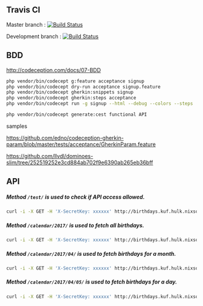 ## Travis CI

Master branch : [![Build Status](https://travis-ci.org/kuflievskiy/birthdays.svg?branch=master)](https://travis-ci.org/kuflievskiy/birthdays)

Development branch : [![Build Status](https://travis-ci.org/kuflievskiy/birthdays.svg?branch=development)](https://travis-ci.org/kuflievskiy/birthdays)
   

## BDD 

http://codeception.com/docs/07-BDD

```bash
php vendor/bin/codecept g:feature acceptance signup
php vendor/bin/codecept dry-run acceptance signup.feature
php vendor/bin/codecept gherkin:snippets signup
php vendor/bin/codecept gherkin:steps acceptance
php vendor/bin/codecept run -g signup --html --debug --colors --steps

php vendor/bin/codecept generate:cest functional API
```

samples

https://github.com/edno/codeception-gherkin-param/blob/master/tests/acceptance/GherkinParam.feature

https://github.com/llvdl/dominoes-slim/tree/252519252e3cd884ab702f9e6390ab265eb36bff

## API

##### Method `/test/` is used to check if API access allowed.

```bash
curl -i -X GET -H 'X-SecretKey: xxxxxx' http://birthdays.kuf.hulk.nixsolutions.com/api/v1/test/
```

##### Method `/calendar/2017/` is used to fetch all birthdays.

```bash
curl -i -X GET -H 'X-SecretKey: xxxxxx' http://birthdays.kuf.hulk.nixsolutions.com/api/v1/calendar/2017/
```

##### Method `/calendar/2017/04/` is used to fetch birthdays for a month.

```bash
curl -i -X GET -H 'X-SecretKey: xxxxxx' http://birthdays.kuf.hulk.nixsolutions.com/api/v1/calendar/2017/04/
```

##### Method `/calendar/2017/04/05/` is used to fetch birthdays for a day.

```bash
curl -i -X GET -H 'X-SecretKey: xxxxxx' http://birthdays.kuf.hulk.nixsolutions.com/api/v1/calendar/2017/04/05/
```
